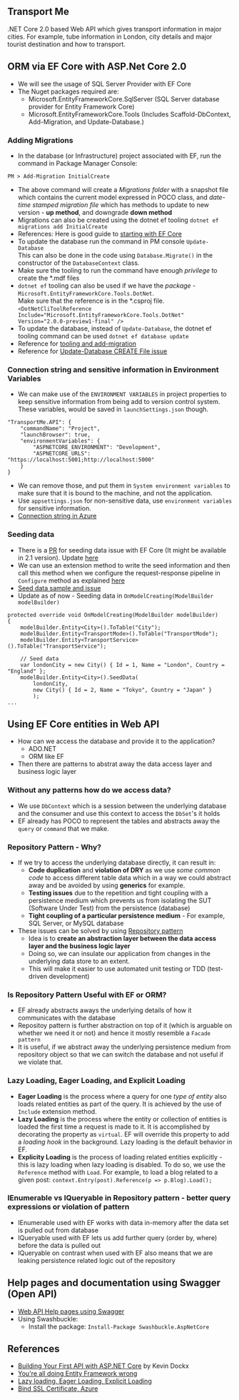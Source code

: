 ## Transport Me
.NET Core 2.0 based Web API which gives transport information in major cities. For example, tube information in London, city details and major tourist destination and how to transport. 

## ORM via EF Core with ASP.Net Core 2.0
- We will see the usage of SQL Server Provider with EF Core
- The Nuget packages required are:  
    - Microsoft.EntityFrameworkCore.SqlServer (SQL Server database provider for Entity Framework Core)
    - Microsoft.EntityFrameworkCore.Tools (Includes Scaffold-DbContext, Add-Migration, and Update-Database.)

### Adding Migrations
- In the database (or Infrastructure) project associated with EF, run the command in Package Manager Console:  
```
PM > Add-Migration InitialCreate
```
- The above command will create a *Migrations folder* with a snapshot file which contains the current model expressed in POCO class, and *date-time stamped migration file* which has methods to update to new version - **up method**, and downgrade **down method**
- Migrations can also be created using the dotnet ef tooling `dotnet ef migrations add InitialCreate`
- References: Here is good guide to [starting with EF Core](https://docs.microsoft.com/en-us/aspnet/core/data/ef-mvc/intro)
- To update the database run the command in PM console `Update-Database`  
This can also be done in the code using `Database.Migrate()` in the constructor of the `DatabaseContext` class.   
- Make sure the tooling to run the command have enough *privilege* to create the *.mdf files
- `dotnet ef` tooling can also be used if we have the *package* - `Microsoft.EntityFrameworkCore.Tools.DotNet`.  
Make sure that the reference is in the *.csproj file.  
`<DotNetCliToolReference Include="Microsoft.EntityFrameworkCore.Tools.DotNet" Version="2.0.0-preview1-final" />`
- To update the database, instead of `Update-Database`, the dotnet ef tooling command can be used `dotnet ef database update`
- Reference for [tooling and add-migration](https://github.com/aspnet/EntityFrameworkCore/issues/8996)
- Reference for [Update-Database CREATE File issue](https://github.com/aspnet/EntityFramework6/issues/384)

### Connection string and sensitive information in Environment Variables
- We can make use of the `ENVIRONMENT VARIABLES` in project properties to keep sensitive information from being add to version control system. These variables, would be saved in `launchSettings.json` though. 
```
"TransportMe.API": {
    "commandName": "Project",
    "launchBrowser": true,
    "environmentVariables": {
        "ASPNETCORE_ENVIRONMENT": "Development",
        "ASPNETCORE_URLS": "https://localhost:5001;http://localhost:5000"
    }
}
```
- We can remove those, and put them in `System environment variables` to make sure that it is bound to the machine, and not the application. 
- Use `appsettings.json` for non-sensitive data, use `environment variables` for sensitive information. 
- [Connection string in Azure](https://docs.microsoft.com/en-us/azure/app-service/app-service-web-tutorial-dotnetcore-sqldb#configure-an-environment-variable)

### Seeding data
- There is a [PR](https://github.com/aspnet/EntityFrameworkCore/issues/629) for seeding data issue with EF Core (It might be available in 2.1 version). Update [here](https://github.com/aspnet/EntityFrameworkCore/pull/9996)
- We can use an extension method to write the seed information and then call this method when we configure the request-response pipeline in `Configure` method as explained [here](https://www.learnentityframeworkcore.com/migrations/seeding)
- [Seed data sample and issue](https://github.com/aspnet/EntityFrameworkCore/issues/11114)
- Update as of now - Seeding data in `OnModelCreating(ModelBuilder modelBuilder)`
```
protected override void OnModelCreating(ModelBuilder modelBuilder)
{
    modelBuilder.Entity<City>().ToTable("City");
    modelBuilder.Entity<TransportMode>().ToTable("TransportMode");
    modelBuilder.Entity<TransportService>().ToTable("TransportService");

    // Seed data
    var londonCity = new City() { Id = 1, Name = "London", Country = "England" };
    modelBuilder.Entity<City>().SeedData(
        londonCity,
        new City() { Id = 2, Name = "Tokyo", Country = "Japan" }
        );
...
```

## Using EF Core entities in Web API
- How can we access the database and provide it to the application?
    - ADO.NET
    - ORM like EF
- Then there are patterns to abstrat away the data access layer and business logic layer

### Without any patterns how do we access data?
- We use `DbContext` which is a session between the underlying database and the consumer and use this context to access the `DbSet`'s it holds
- EF already has POCO to represent the tables and abstracts away the `query` or `command` that we make. 

### Repository Pattern - Why?
- If we try to access the underlying database directly, it can result in:  
    - **Code duplication** and **violation of DRY** as we use *some common code* to access different table data which in a way we could abstract away and be avoided by using **generics** for example. 
    - **Testing issues** due to the repetition and tight coupling with a persistence medium which prevents us from isolating the SUT (Software Under Test) from the persistence (database)
    - **Tight coupling of a particular persistence medium** - For example, SQL Server, or MySQL database
- These issues can be solved by using [Repository pattern](https://docs.microsoft.com/en-us/aspnet/mvc/overview/older-versions/getting-started-with-ef-5-using-mvc-4/implementing-the-repository-and-unit-of-work-patterns-in-an-asp-net-mvc-application#the-repository-and-unit-of-work-patterns)
    - Idea is to **create an abstraction layer between the data access layer and the business logic layer**
    - Doing so, we can insulate our application from changes in the underlying data store to an extent. 
    - This will make it easier to use automated unit testing or TDD (test-driven development)

### Is Repository Pattern Useful with EF or ORM?
- EF already abstracts aways the underlying details of how it communicates with the database
- Repositoy pattern is further abstraction on top of it (which is arguable on whether we need it or not) and hence it mostly resemble a `Facade pattern`
- It is useful, if we abstract away the underlying persistence medium from repository object so that we can switch the database and not useful if we violate that. 

### Lazy Loading, Eager Loading, and Explicit Loading
- **Eager Loading** is the process where a query for one *type of entity* also loads related entities as part of the query. It is achieved by the use of `Include` extension method.
- **Lazy Loading** is the process where the entity or collection of entities is loaded the first time a request is made to it. It is accomplished by decorating the property as `virtual`. EF will override this property to add a *loading hook* in the background. Lazy loading is the default behavior in EF. 
- **Explicity Loading** is the process of loading related entities explicitly - this is lazy loading when lazy loading is disabled. To do so, we use the `Reference` method with `Load`. For example, to load a blog related to a given post: `context.Entry(post).Reference(p => p.Blog).Load();`

### IEnumerable vs IQueryable in Repository pattern - better query expressions or violation of pattern
- IEnumerable used with EF works with data in-memory after the data set is pulled out from database
- IQueryable used with EF lets us add further query (order by, where) before the data is pulled out 
- IQueryable on contrast when used with EF also means that we are leaking persistence related logic out of the repository

## Help pages and documentation using Swagger (Open API)
- [Web API Help pages using Swagger](https://docs.microsoft.com/en-us/aspnet/core/tutorials/web-api-help-pages-using-swagger?view=aspnetcore-2.1)
- Using Swashbuckle: 
    - Install the package: `Install-Package Swashbuckle.AspNetCore`
## References
- [Building Your First API with ASP.NET Core](https://app.pluralsight.com/library/courses/asp-dotnet-core-api-building-first) by Kevin Dockx
- [You're all doing Entity Framework wrong](https://medium.com/@hoagsie/youre-all-doing-entity-framework-wrong-ea0c40e20502)
- [Lazy loading, Eager Loading, Explicit Loading](https://msdn.microsoft.com/en-us/library/jj574232(v=vs.113).aspx)
- [Bind SSL Certificate, Azure](https://docs.microsoft.com/en-us/azure/app-service/app-service-web-tutorial-custom-ssl)